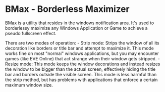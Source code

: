 BMax - Borderless Maximizer
=============

BMax is a utility that resides in the windows notification area. It's used to borderlessy maximize any Windows Application or Game to achieve a pseudo fullscreen effect. 

There are two modes of operation:
    - Strip mode: Strips the window of all its decoration like borders or title bar and attempt to maximize it. This mode works fine on most "normal" windows applications, but you may encounter games (like EVE Online) that act strange when their window gets stripped.
    - Resize mode: This mode keeps the window decorations and instead resizes the window to be bigger than the actual screen, effectively hiding the title bar and borders outside the visible screen. This mode is less harmful than the strip method, but has problems with applications that enforce a certain maximum window size.
